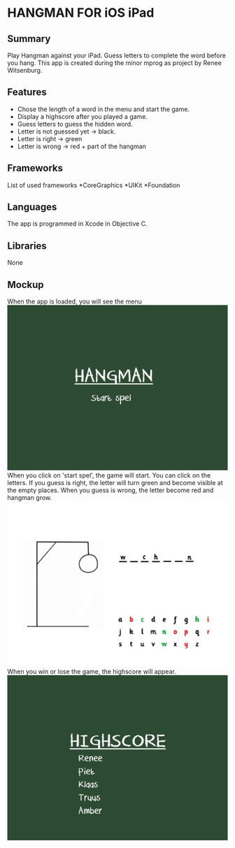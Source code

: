 HANGMAN FOR iOS iPad
=============
Summary
-------------
Play Hangman against your iPad. Guess letters to complete the word before you hang. 
This app is created during the minor mprog as project by Renee Witsenburg.

Features
-------------
* Chose the length of a word in the menu and start the game.
* Display a highscore after you played a game.
* Guess letters to guess the hidden word.
* Letter is not guessed yet -> black.
* Letter is right -> green
* Letter is wrong -> red + part of the hangman

Frameworks
-------------
List of used frameworks
*CoreGraphics
*UIKit
*Foundation

Languages
-------------
The app is programmed in Xcode in Objective C.

Libraries
-------------
None

Mockup
-------------
When the app is loaded, you will see the menu
![Alt text](/doc/mockup_galgje_menu.png "Hangman menu")
When you click on 'start spel', the game will start. You can click on the letters. If you guess is right, the letter
will turn green and become visible at the empty places. When you guess is wrong, the letter become red and hangman 
grow.
![Alt text](/doc/mockup_galgje.png "Hangman the game")
When you win or lose the game, the highscore will appear.
![Alt text](/doc/mockup_galgje_highscore.png "Hangman highscore")

